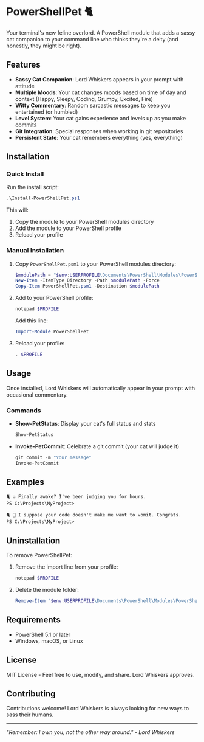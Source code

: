 # PowerShellPet 🐈

Your terminal's new feline overlord. A PowerShell module that adds a sassy cat companion to your command line who thinks they're a deity (and honestly, they might be right).

## Features

- **Sassy Cat Companion**: Lord Whiskers appears in your prompt with attitude
- **Multiple Moods**: Your cat changes moods based on time of day and context (Happy, Sleepy, Coding, Grumpy, Excited, Fire)
- **Witty Commentary**: Random sarcastic messages to keep you entertained (or humbled)
- **Level System**: Your cat gains experience and levels up as you make commits
- **Git Integration**: Special responses when working in git repositories
- **Persistent State**: Your cat remembers everything (yes, everything)

## Installation

### Quick Install

Run the install script:

```powershell
.\Install-PowerShellPet.ps1
```

This will:
1. Copy the module to your PowerShell modules directory
2. Add the module to your PowerShell profile
3. Reload your profile

### Manual Installation

1. Copy `PowerShellPet.psm1` to your PowerShell modules directory:
   ```powershell
   $modulePath = "$env:USERPROFILE\Documents\PowerShell\Modules\PowerShellPet"
   New-Item -ItemType Directory -Path $modulePath -Force
   Copy-Item PowerShellPet.psm1 -Destination $modulePath
   ```

2. Add to your PowerShell profile:
   ```powershell
   notepad $PROFILE
   ```
   
   Add this line:
   ```powershell
   Import-Module PowerShellPet
   ```

3. Reload your profile:
   ```powershell
   . $PROFILE
   ```

## Usage

Once installed, Lord Whiskers will automatically appear in your prompt with occasional commentary.

### Commands

- **Show-PetStatus**: Display your cat's full status and stats
  ```powershell
  Show-PetStatus
  ```

- **Invoke-PetCommit**: Celebrate a git commit (your cat will judge it)
  ```powershell
  git commit -m "Your message"
  Invoke-PetCommit
  ```

## Examples

```
🐈 ☕ Finally awake? I've been judging you for hours.
PS C:\Projects\MyProject>

🐈 💎 I suppose your code doesn't make me want to vomit. Congrats.
PS C:\Projects\MyProject>
```

## Uninstallation

To remove PowerShellPet:

1. Remove the import line from your profile:
   ```powershell
   notepad $PROFILE
   ```

2. Delete the module folder:
   ```powershell
   Remove-Item "$env:USERPROFILE\Documents\PowerShell\Modules\PowerShellPet" -Recurse -Force
   ```

## Requirements

- PowerShell 5.1 or later
- Windows, macOS, or Linux

## License

MIT License - Feel free to use, modify, and share. Lord Whiskers approves.

## Contributing

Contributions welcome! Lord Whiskers is always looking for new ways to sass their humans.

---

*"Remember: I own you, not the other way around." - Lord Whiskers*
